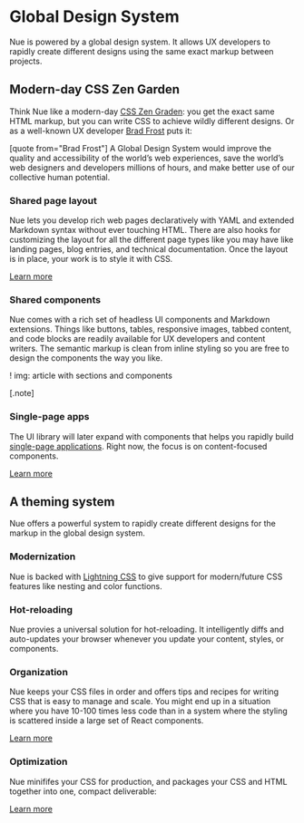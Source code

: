 

# Global Design System
Nue is powered by a global design system. It allows UX developers to rapidly create different designs using the same exact markup between projects.


## Modern-day CSS Zen Garden
Think Nue like a modern-day [CSS Zen Graden](//csszengarden.com/): you get the exact same HTML markup, but you can write CSS to achieve wildly different designs. Or as a well-known UX developer [Brad Frost](//bradfrost.com/) puts it:

[quote from="Brad Frost"]
  A Global Design System would improve the quality and accessibility of the world’s web experiences, save the world’s web designers and developers millions of hours, and make better use of our collective human potential.


### Shared page layout
Nue lets you develop rich web pages declaratively with YAML and extended Markdown syntax without ever touching HTML. There are also hooks for customizing the layout for all the different page types like you may have like landing pages, blog entries, and technical documentation. Once the layout is in place, your work is to style it with CSS.


[Learn more](page-layout.html)


### Shared components
Nue comes with a rich set of headless UI components and Markdown extensions. Things like buttons, tables, responsive images, tabbed content, and code blocks are readily available for UX developers and content writers. The semantic markup is clean from inline styling so you are free to design the components the way you like.


! img: article with sections and components


[.note]
  ### Single-page apps
  The UI library will later expand with components that helps you rapidly build [single-page applications](single-page-applications.html). Right now, the focus is on content-focused components.


[Learn more](markdown-extensions.html)


## A theming system
Nue offers a powerful system to rapidly create different designs for the markup in the global design system.


### Modernization
Nue is backed with [Lightning CSS](//lightningcss.dev/) to give support for modern/future CSS features like nesting and color functions.


### Hot-reloading
Nue provies a universal solution for hot-reloading. It intelligently diffs and auto-updates your browser whenever you update your content, styles, or components.


### Organization
Nue keeps your CSS files in order and offers tips and recipes for writing CSS that is easy to manage and scale. You might end up in a situation where you have 10-100 times less code than in a system where the styling is scattered inside a large set of React components.

[Learn more](ux-development.html)


### Optimization
Nue minififes your CSS for production, and packages your CSS and HTML together into one, compact deliverable:

[Learn more](performance-optimization.html)





